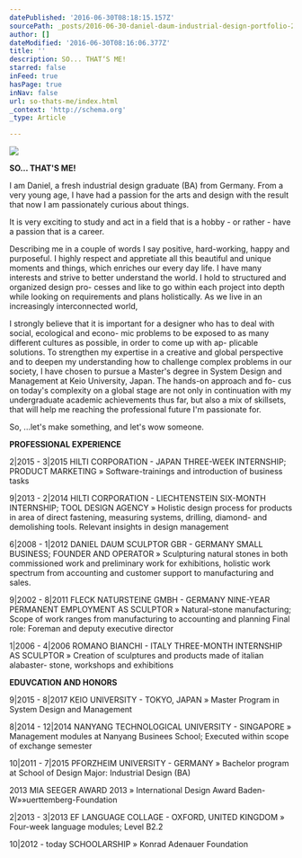 ```yaml
---
datePublished: '2016-06-30T08:18:15.157Z'
sourcePath: _posts/2016-06-30-daniel-daum-industrial-design-portfolio-2015ideas.md
author: []
dateModified: '2016-06-30T08:16:06.377Z'
title: ''
description: SO... THAT‘S ME!
starred: false
inFeed: true
hasPage: true
inNav: false
url: so-thats-me/index.html
_context: 'http://schema.org'
_type: Article

---
```

![](https://the-grid-user-content.s3-us-west-2.amazonaws.com/446bf0c4-2e23-40bb-a41d-dbc37b3b7c1e.jpg)

**SO... THAT'S ME!**

I am Daniel, a fresh industrial design graduate (BA) from Germany. From a very young age, I have had a passion for the arts and design with the result that now I am passionately curious about things.

It is very exciting to study and act in a field that is a hobby - or rather - have a passion that is a career.

Describing me in a couple of words I say positive, hard-working, happy and purposeful. I highly respect and appretiate all this beautiful and unique moments and things, which enriches our every day life. I have many interests and strive to better understand the world. I hold to structured and organized design pro- cesses and like to go within each project into depth while looking on requirements and plans holistically. As we live in an increasingly interconnected world,

I strongly believe that it is important for a designer who has to deal with social, ecological and econo- mic problems to be exposed to as many different cultures as possible, in order to come up with ap- plicable solutions. To strengthen my expertise in a creative and global perspective and to deepen my understanding how to challenge complex problems in our society, I have chosen to pursue a Master's degree in System Design and Management at Keio University, Japan. The hands-on approach and fo- cus on today's complexity on a global stage are not only in continuation with my undergraduate academic achievements thus far, but also a mix of skillsets, that will help me reaching the professional future I'm passionate for.

So, ...let's make something, and let's wow someone.

**PROFESSIONAL EXPERIENCE**

2|2015 - 3|2015 HILTI CORPORATION - JAPAN THREE-WEEK INTERNSHIP; PRODUCT MARKETING » Software-trainings and introduction of business tasks

9|2013 - 2|2014 HILTI CORPORATION - LIECHTENSTEIN SIX-MONTH INTERNSHIP; TOOL DESIGN AGENCY » Holistic design process for products in area of direct fastening, measuring systems, drilling, diamond- and demolishing tools. Relevant insights in design management

6|2008 - 1|2012 DANIEL DAUM SCULPTOR GBR - GERMANY SMALL BUSINESS; FOUNDER AND OPERATOR » Sculpturing natural stones in both commissioned work and preliminary work for exhibitions, holistic work spectrum from accounting and customer support to manufacturing and sales.

9|2002 - 8|2011 FLECK NATURSTEINE GMBH - GERMANY NINE-YEAR PERMANENT EMPLOYMENT AS SCULPTOR » Natural-stone manufacturing; Scope of work ranges from manufacturing to accounting and planning Final role: Foreman and deputy executive director

1|2006 - 4|2006 ROMANO BIANCHI - ITALY THREE-MONTH INTERNSHIP AS SCULPTOR » Creation of sculptures and products made of italian alabaster- stone, workshops and exhibitions

**EDUVCATION AND HONORS**

9|2015 - 8|2017 KEIO UNIVERSITY - TOKYO, JAPAN » Master Program in System Design and Management

8|2014 - 12|2014 NANYANG TECHNOLOGICAL UNIVERSITY - SINGAPORE » Management modules at Nanyang Businees School; Executed within scope of exchange semester

10|2011 - 7|2015 PFORZHEIM UNIVERSITY - GERMANY » Bachelor program at School of Design Major: Industrial Design (BA)

2013 MIA SEEGER AWARD 2013 » International Design Award Baden-W»»uerttemberg-Foundation

2|2013 - 3|2013 EF LANGUAGE COLLAGE - OXFORD, UNITED KINGDOM » Four-week language modules; Level B2.2

10|2012 - today SCHOOLARSHIP » Konrad Adenauer Foundation